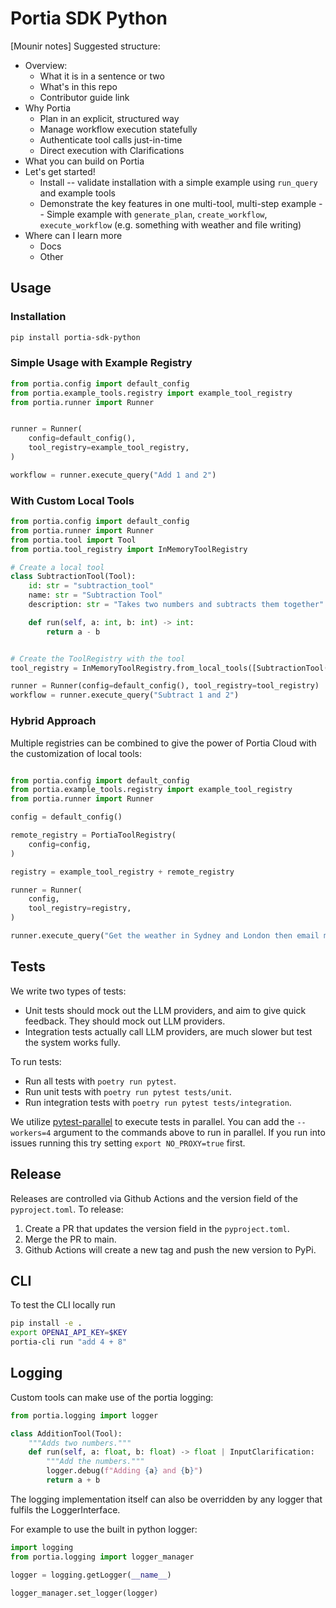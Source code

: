 # Portia SDK Python

[Mounir notes] Suggested structure:
- Overview:
    - What it is in a sentence or two
    - What's in this repo
    - Contributor guide link
- Why Portia
    - Plan in an explicit, structured way
    - Manage workflow execution statefully
    - Authenticate tool calls just-in-time
    - Direct execution with Clarifications
- What you can build on Portia
- Let's get started!
    - Install -- validate installation with a simple example using `run_query` and example tools
    - Demonstrate the key features in one multi-tool, multi-step example -- Simple example with `generate_plan`, `create_workflow`, `execute_workflow` (e.g. something with weather and file writing)
- Where can I learn more
    - Docs
    - Other 

## Usage

### Installation

```bash
pip install portia-sdk-python 
```


### Simple Usage with Example Registry

```python
from portia.config import default_config
from portia.example_tools.registry import example_tool_registry
from portia.runner import Runner


runner = Runner(
    config=default_config(),
    tool_registry=example_tool_registry,
)

workflow = runner.execute_query("Add 1 and 2")
```


### With Custom Local Tools

```python
from portia.config import default_config
from portia.runner import Runner
from portia.tool import Tool
from portia.tool_registry import InMemoryToolRegistry

# Create a local tool
class SubtractionTool(Tool):
    id: str = "subtraction_tool"
    name: str = "Subtraction Tool"
    description: str = "Takes two numbers and subtracts them together"

    def run(self, a: int, b: int) -> int:
        return a - b


# Create the ToolRegistry with the tool
tool_registry = InMemoryToolRegistry.from_local_tools([SubtractionTool()])

runner = Runner(config=default_config(), tool_registry=tool_registry)
workflow = runner.execute_query("Subtract 1 and 2")
```

### Hybrid Approach

Multiple registries can be combined to give the power of Portia Cloud with the customization of local tools:

```python

from portia.config import default_config
from portia.example_tools.registry import example_tool_registry
from portia.runner import Runner

config = default_config()

remote_registry = PortiaToolRegistry(
    config=config,
)

registry = example_tool_registry + remote_registry

runner = Runner(
    config,
    tool_registry=registry,
)

runner.execute_query("Get the weather in Sydney and London then email me with a summary at hello@portialabs.ai")
```


## Tests

We write two types of tests:
- Unit tests should mock out the LLM providers, and aim to give quick feedback. They should mock out LLM providers.
- Integration tests actually call LLM providers, are much slower but test the system works fully.

To run tests:
- Run all tests with `poetry run pytest`.
- Run unit tests with `poetry run pytest tests/unit`.
- Run integration tests with `poetry run pytest tests/integration`.

We utilize [pytest-parallel](https://pypi.org/project/pytest-parallel/) to execute tests in parallel. You can add the `--workers=4` argument to the commands above to run in parallel. If you run into issues running this try setting `export NO_PROXY=true` first.

## Release

Releases are controlled via Github Actions and the version field of the `pyproject.toml`. To release:

1. Create a PR that updates the version field in the `pyproject.toml`.
2. Merge the PR to main.
3. Github Actions will create a new tag and push the new version to PyPi.

## CLI 

To test the CLI locally run 

```bash
pip install -e . 
export OPENAI_API_KEY=$KEY
portia-cli run "add 4 + 8"
```

## Logging

Custom tools can make use of the portia logging:

```python
from portia.logging import logger

class AdditionTool(Tool):
    """Adds two numbers."""
    def run(self, a: float, b: float) -> float | InputClarification:
        """Add the numbers."""
        logger.debug(f"Adding {a} and {b}")
        return a + b

```

The logging implementation itself can also be overridden by any logger that fulfils the LoggerInterface.

For example to use the built in python logger:

```python
import logging
from portia.logging import logger_manager

logger = logging.getLogger(__name__)

logger_manager.set_logger(logger)
```
